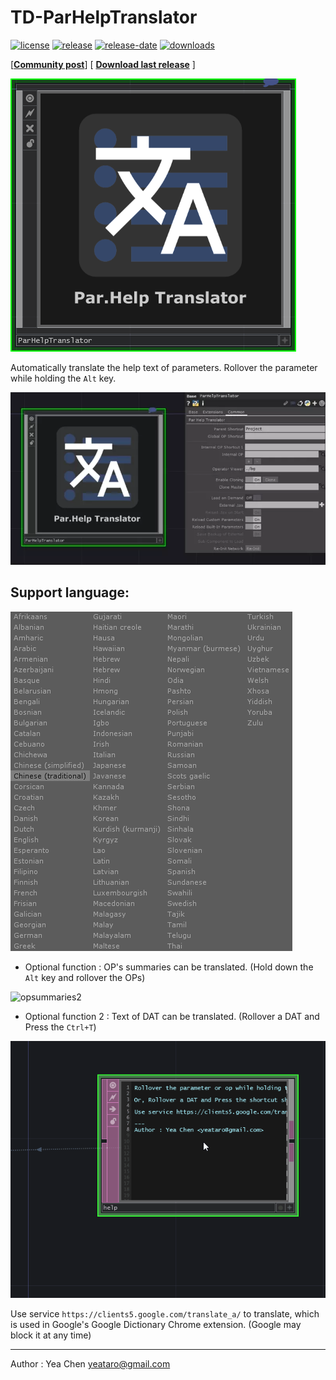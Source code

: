 # TD-ParHelpTranslator

[![license](https://img.shields.io/github/license/yeataro/TD-ParHelpTranslator.svg)](LICENSE)
[![release](https://img.shields.io/github/release/yeataro/TD-ParHelpTranslator.svg)](../../releases/latest)
[![release-date](https://img.shields.io/github/release-date/yeataro/TD-ParHelpTranslator.svg)](../../releases)
[![downloads](https://img.shields.io/github/downloads/yeataro/TD-ParHelpTranslator/total.svg)](../../releases/latest/download/TD_ParHelpTranslator.tox)

 [[**Community post**](https://derivative.ca/community-post/asset/parhelp-translator/)] [ [**Download last release**](../../releases/latest/download/TD_ParHelpTranslator.tox) ]

![](img/icon.png)

Automatically translate the help text of parameters. Rollover the parameter while holding the `Alt` key.

![](img/rec1.webp)


## Support language:

![](img/sc2_cr.png)

- Optional function : OP's summaries can be translated. (Hold down the `Alt` key and rollover the OPs)

![opsummaries2](https://user-images.githubusercontent.com/13723054/111761837-4d3d2400-88db-11eb-8e18-8304641c9982.gif)

- Optional function 2 : Text of DAT can be translated. (Rollover a DAT and Press the `Ctrl+T`)

![](img/textTrans2.gif)

Use service `https://clients5.google.com/translate_a/` to translate, which is used in Google's Google Dictionary Chrome extension. (Google may block it at any time)

---
Author : Yea Chen <yeataro@gmail.com>

[TouchDesigner]: http://www.derivative.ca/
